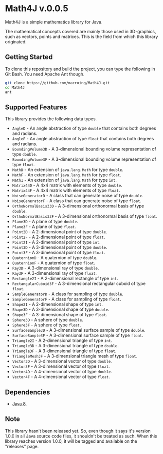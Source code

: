 Math4J v.0.0.5
==============
Math4J is a simple mathematics library for Java.

The mathematical concepts covered are mainly those used in 3D-graphics, such as vectors, points and matrices. This is the field from which this library originated.

Getting Started
---------------
To clone this repository and build the project, you can type the following in Git Bash. You need Apache Ant though.
```bash
git clone https://github.com/macroing/Math4J.git
cd Math4J
ant
```

Supported Features
------------------
This library provides the following data types.

* `AngleD` - An angle abstraction of type `double` that contains both degrees and radians.
* `AngleF` - An angle abstraction of type `float` that contains both degrees and radians.
* `BoundingVolume3D` - A 3-dimensional bounding volume representation of type `double`.
* `BoundingVolume3F` - A 3-dimensional bounding volume representation of type `float`.
* `MathD` - An extension of `java.lang.Math` for type `double`.
* `MathF` - An extension of `java.lang.Math` for type `float`.
* `MathI` - An extension of `java.lang.Math` for type `int`.
* `Matrix44D` - A 4x4 matrix with elements of type `double`.
* `Matrix44F` - A 4x4 matrix with elements of type `float`.
* `NoiseGeneratorD` - A class that can generate noise of type `double`.
* `NoiseGeneratorF` - A class that can generate noise of type `float`.
* `OrthoNormalBasis33D` - A 3-dimensional orthonormal basis of type `double`.
* `OrthoNormalBasis33F` - A 3-dimensional orthonormal basis of type `float`.
* `Plane3D` - A plane of type `double`.
* `Plane3F` - A plane of type `float`.
* `Point2D` - A 2-dimensional point of type `double`.
* `Point2F` - A 2-dimensional point of type `float`.
* `Point2I` - A 2-dimensional point of type `int`.
* `Point3D` - A 3-dimensional point of type `double`.
* `Point3F` - A 3-dimensional point of type `float`.
* `QuaternionD` - A quaternion of type `double`.
* `QuaternionF` - A quaternion of type `float`.
* `Ray3D` - A 3-dimensional ray of type `double`.
* `Ray3F` - A 3-dimensional ray of type `float`.
* `Rectangle2I` - A 2-dimensional rectangle of type `int`.
* `RectangularCuboid3F` - A 3-dimensional rectangular cuboid of type `float`.
* `SampleGeneratorD` - A class for sampling of type `double`.
* `SampleGeneratorF` - A class for sampling of type `float`.
* `Shape2I` - A 2-dimensional shape of type `int`.
* `Shape3D` - A 3-dimensional shape of type `double`.
* `Shape3F` - A 3-dimensional shape of type `float`.
* `Sphere3D` - A sphere of type `double`.
* `Sphere3F` - A sphere of type `float`.
* `SurfaceSample3D` - A 3-dimensional surface sample of type `double`.
* `SurfaceSample3F` - A 3-dimensional surface sample of type `float`.
* `Triangle2I` - A 2-dimensional triangle of type `int`.
* `Triangle3D` - A 3-dimensional triangle of type `double`.
* `Triangle3F` - A 3-dimensional triangle of type `float`.
* `TriangleMesh3F` - A 3-dimensional triangle mesh of type `float`.
* `Vector3D` - A 3-dimensional vector of type `double`.
* `Vector3F` - A 3-dimensional vector of type `float`.
* `Vector4D` - A 4-dimensional vector of type `double`.
* `Vector4F` - A 4-dimensional vector of type `float`.

Dependencies
------------
 - [Java 8](http://www.java.com).

Note
----
This library hasn't been released yet. So, even though it says it's version 1.0.0 in all Java source code files, it shouldn't be treated as such. When this library reaches version 1.0.0, it will be tagged and available on the "releases" page.